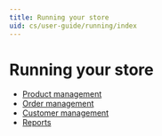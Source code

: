 ```yaml
---
title: Running your store
uid: cs/user-guide/running/index
---
```


# Running your store

* [Product management](xref:cs/user-guide/running/product-management/index)
* [Order management](xref:cs/user-guide/running/order-management/index)
* [Customer management](xref:cs/user-guide/running/customer-management/index)
* [Reports](xref:cs/user-guide/running/reports/index)
